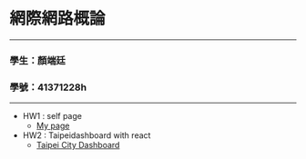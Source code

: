 # 網際網路概論
---
### 學生：顏端廷 
### 學號：41371228h
---
- HW1 : self page 
    - [My page](https://potato-yen.github.io/web-repo)
- HW2 : Taipeidashboard with react
    - [Taipei City Dashboard](http://localhost:8081/)